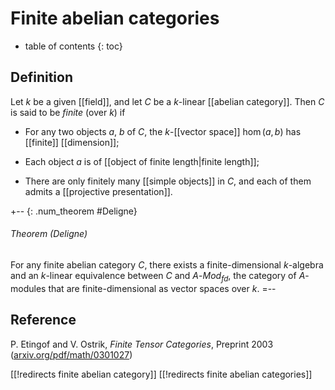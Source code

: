
# Finite abelian categories
* table of contents
{: toc}

## Definition

Let $k$ be a given [[field]], and let $C$ be a $k$-linear [[abelian category]]. Then $C$ is said to be *finite* (over $k$) if 

* For any two objects $a$, $b$ of $C$, the $k$-[[vector space]] $\hom(a, b)$ has [[finite]] [[dimension]]; 

* Each object $a$ is of [[object of finite length|finite length]]; 

* There are only finitely many [[simple objects]] in $C$, and each of them admits a [[projective presentation]]. 

+-- {: .num_theorem #Deligne} 
###### Theorem (Deligne)

For any finite abelian category $C$, there exists a finite-dimensional $k$-algebra and an $k$-linear equivalence between $C$ and $A$-$Mod_{fd}$, the category of $A$-modules that are finite-dimensional as vector spaces over $k$. 
=-- 


## Reference 

P. Etingof and V. Ostrik, _Finite Tensor Categories_, Preprint 2003 ([arxiv.org/pdf/math/0301027](http://arxiv.org/pdf/math/0301027)) 


[[!redirects finite abelian category]]
[[!redirects finite abelian categories]]
